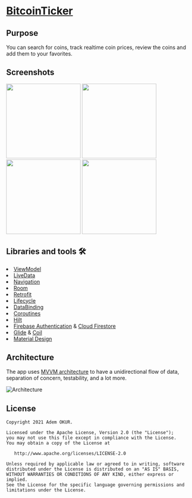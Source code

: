 # [BitcoinTicker](https://github.com/ademokur/BitcoinTicker/tree/master/app/src/main/java/com/aokur/bitcointicker)

## Purpose
You can search for coins, track realtime coin prices, review the coins and add them to your favorites.

## Screenshots
<p float="left">
  <img src="https://user-images.githubusercontent.com/15234616/125358336-6ded2600-e371-11eb-8358-145bd03a7f8a.jpg" width="200" />
  <img src="https://user-images.githubusercontent.com/15234616/125358344-704f8000-e371-11eb-9f42-426d26d91bb7.jpg" width="200" />
  <img src="https://user-images.githubusercontent.com/15234616/125358354-73e30700-e371-11eb-9cc5-41871f329c3a.jpg" width="200" />
  <img src="https://user-images.githubusercontent.com/15234616/125358305-662d8180-e371-11eb-84ee-d27cf23ab134.jpg" width="200" />
</p>

## Libraries and tools 🛠
<li><a href="https://developer.android.com/topic/libraries/architecture/viewmodel">ViewModel</a></li>
<li><a href="https://developer.android.com/topic/libraries/architecture/livedata">LiveData</a></li>
<li><a href="https://developer.android.com/guide/navigation">Navigation</a></li>
<li><a href="https://developer.android.com/training/data-storage/room">Room</a></li>
<li><a href="https://square.github.io/retrofit/">Retrofit</a></li>
<li><a href="https://developer.android.com/topic/libraries/architecture/lifecycle">Lifecycle</a></li>
<li><a href="https://developer.android.com/topic/libraries/data-binding">DataBinding</a></li>
<li><a href="https://developer.android.com/topic/libraries/architecture/coroutines">Coroutines</a></li>
<li><a href="https://developer.android.com/training/dependency-injection/hilt-android">Hilt</a></li>
<li><a href="https://firebase.google.com/products/auth">Firebase Authentication</a> & <a href="https://firebase.google.com/products/firestore">Cloud Firestore</a> </li>
<li><a href="https://github.com/bumptech/glide">Glide</a> & <a href="https://github.com/coil-kt/coil">Coil</a></li>
<li><a href="https://material.io/develop/android">Material Design</a></li>

## Architecture
The app uses <a href="https://developer.android.com/jetpack/guide">MVVM architecture</a> to have a unidirectional flow of data, separation of concern, testability, and a lot more.

![Architecture](https://developer.android.com/topic/libraries/architecture/images/final-architecture.png)

License
--------


    Copyright 2021 Adem OKUR.

    Licensed under the Apache License, Version 2.0 (the "License");
    you may not use this file except in compliance with the License.
    You may obtain a copy of the License at

       http://www.apache.org/licenses/LICENSE-2.0

    Unless required by applicable law or agreed to in writing, software
    distributed under the License is distributed on an "AS IS" BASIS,
    WITHOUT WARRANTIES OR CONDITIONS OF ANY KIND, either express or implied.
    See the License for the specific language governing permissions and
    limitations under the License.
